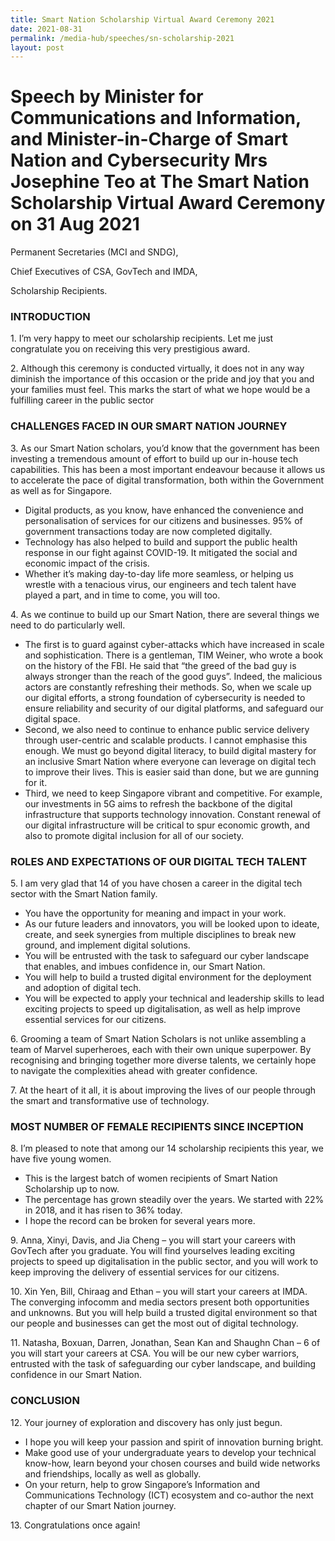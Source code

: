 ```yaml
---
title: Smart Nation Scholarship Virtual Award Ceremony 2021
date: 2021-08-31
permalink: /media-hub/speeches/sn-scholarship-2021
layout: post
---
```

# Speech by Minister for Communications and Information, and Minister-in-Charge of Smart Nation and Cybersecurity Mrs Josephine Teo at The Smart Nation Scholarship Virtual Award Ceremony on 31 Aug 2021

 

Permanent Secretaries (MCI and SNDG),

Chief Executives of CSA, GovTech and IMDA,

Scholarship Recipients.


### INTRODUCTION

 

1\.                 I’m very happy to meet our scholarship recipients. Let me just congratulate you on receiving this very prestigious award.


2\.                 Although this ceremony is conducted virtually, it does not in any way diminish the importance of this occasion or the pride and joy that you and your families must feel. This marks the start of what we hope would be a fulfilling career in the public sector

### CHALLENGES FACED IN OUR SMART NATION JOURNEY

3\.                 As our Smart Nation scholars, you’d know that the government has been investing a tremendous amount of effort to build up our in-house tech capabilities. This has been a most important endeavour because it allows us to accelerate the pace of digital transformation, both within the Government as well as for Singapore.

* Digital products, as you know, have enhanced the convenience and personalisation of services for our citizens and businesses. 95% of government transactions today are now completed digitally.
* Technology has also helped to build and support the public health response in our fight against COVID-19. It mitigated the social and economic impact of the crisis.
* Whether it’s making day-to-day life more seamless, or helping us wrestle with a tenacious virus, our engineers and tech talent have played a part, and in time to come, you will too.

 

4\.                 As we continue to build up our Smart Nation, there are several things we need to do particularly well.

* The first is to guard against cyber-attacks which have increased in scale and sophistication. There is a gentleman, TIM Weiner, who wrote a book on the history of the FBI. He said that “the greed of the bad guy is always stronger than the reach of the good guys”. Indeed, the malicious actors are constantly refreshing their methods. So, when we scale up our digital efforts, a strong foundation of cybersecurity is needed to ensure reliability and security of our digital platforms, and safeguard our digital space.
* Second, we also need to continue to enhance public service delivery through user-centric and scalable products. I cannot emphasise this enough. We must go beyond digital literacy, to build digital mastery for an inclusive Smart Nation where everyone can leverage on digital tech to improve their lives. This is easier said than done, but we are gunning for it.
* Third, we need to keep Singapore vibrant and competitive. For example, our investments in 5G aims to refresh the backbone of the digital infrastructure that supports technology innovation. Constant renewal of our digital infrastructure will be critical to spur economic growth, and also to promote digital inclusion for all of our society.

 

### ROLES AND EXPECTATIONS OF OUR DIGITAL TECH TALENT

5\.                 I am very glad that 14 of you have chosen a career in the digital tech sector with the Smart Nation family.

* You have the opportunity for meaning and impact in your work.
* As our future leaders and innovators, you will be looked upon to ideate, create, and seek synergies from multiple disciplines to break new ground, and implement digital solutions.
* You will be entrusted with the task to safeguard our cyber landscape that enables, and imbues confidence in, our Smart Nation.
* You will help to build a trusted digital environment for the deployment and adoption of digital tech.
* You will be expected to apply your technical and leadership skills to lead exciting projects to speed up digitalisation, as well as help improve essential services for our citizens.

 

6\.                 Grooming a team of Smart Nation Scholars is not unlike assembling a team of Marvel superheroes, each with their own unique superpower. By recognising and bringing together more diverse talents, we certainly hope to navigate the complexities ahead with greater confidence.

 

7\.                 At the heart of it all, it is about improving the lives of our people through the smart and transformative use of technology.

 

### MOST NUMBER OF FEMALE RECIPIENTS SINCE INCEPTION

 

8\.                 I’m pleased to note that among our 14 scholarship recipients this year, we have five young women.

* This is the largest batch of women recipients of Smart Nation Scholarship up to now.
* The percentage has grown steadily over the years. We started with 22% in 2018, and it has risen to 36% today.
*  I hope the record can be broken for several years more.


9\.                 Anna, Xinyi, Davis, and Jia Cheng – you will start your careers with GovTech after you graduate. You will find yourselves leading exciting projects to speed up digitalisation in the public sector, and you will work to keep improving the delivery of essential services for our citizens.

 
10\.             Xin Yen, Bill, Chiraag and Ethan – you will start your careers at IMDA. The converging infocomm and media sectors present both opportunities and unknowns. But you will help build a trusted digital environment so that our people and businesses can get the most out of digital technology.

 
11\.             Natasha, Boxuan, Darren, Jonathan, Sean Kan and Shaughn Chan – 6 of you will start your careers at CSA. You will be our new cyber warriors, entrusted with the task of safeguarding our cyber landscape, and building confidence in our Smart Nation. 

### CONCLUSION

12\.             Your journey of exploration and discovery has only just begun.

* I hope you will keep your passion and spirit of innovation burning bright.
* Make good use of your undergraduate years to develop your technical know-how, learn beyond your chosen courses and build wide networks and friendships, locally as well as globally. 
* On your return, help to grow Singapore’s Information and Communications Technology (ICT) ecosystem and co-author the next chapter of our Smart Nation journey.

13\.  Congratulations once again!